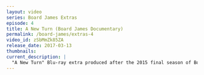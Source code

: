 ```yaml
---
layout: video
series: Board James Extras
episode: 4
title: A New Turn (Board James Documentary)
permalink: /board-james/extras-4
video_id: zSbMmZk85ZA
release_date: 2017-03-13
thumbnails:
current_description: |
  "A New Turn" Blu-ray extra produced after the 2015 final season of Board James. Complete series released on Blu-ray in 2017.
---
```


